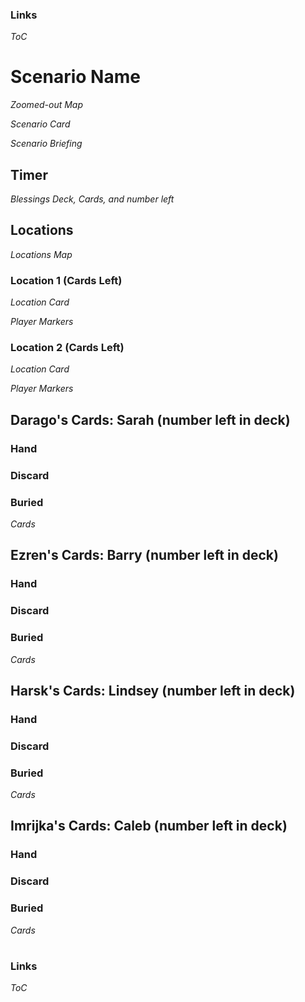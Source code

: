 ### Links

*ToC*

# Scenario Name

*Zoomed-out Map*

*Scenario Card*

*Scenario Briefing*

## Timer

*Blessings Deck, Cards, and number left*

## Locations

*Locations Map*

### Location 1 (Cards Left)

*Location Card*

*Player Markers*
  
### Location 2 (Cards Left)
  
*Location Card*

*Player Markers*

## Darago's Cards: Sarah (number left in deck)

### Hand

### Discard

### Buried

*Cards* 

## Ezren's Cards: Barry (number left in deck)

### Hand

### Discard

### Buried

*Cards* 

## Harsk's Cards: Lindsey (number left in deck)

### Hand

### Discard

### Buried

*Cards* 

## Imrijka's Cards: Caleb (number left in deck)

### Hand

### Discard

### Buried

*Cards* 

#

### Links

*ToC*
